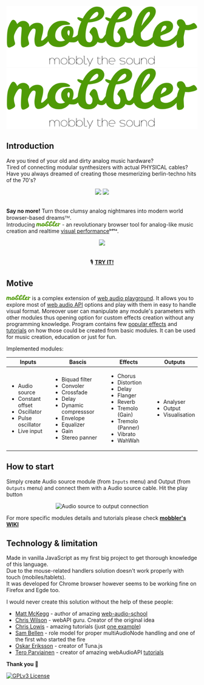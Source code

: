 <span align="center">
<a hred="https://mobbler.js.org">

![GitHub Light](/img/mobbler_animated.svg#gh-light-mode-only)
![GitHub Dark](/img/mobbler_animated_dark.svg#gh-dark-mode-only)

 </a>
</span>

## Introduction

Are you tired of your old and dirty analog music hardware? <br>
Tired of connecting modular synthesizers with actual PHYSICAL cables? <br>
Have you always dreamed of creating those mesmerizing berlin-techno hits of the 70's?<br>
<div align="center">
 <img src="https://i.imgur.com/uripicq.jpg" height="250px"/>
 <img src="https://user-images.githubusercontent.com/1651451/147878175-7902a9ee-92ec-47f4-a4e9-f120ecdeb7dc.png" height="250px"/>
</div>
<br/>

**Say no more!** Turn those clumsy analog nightmares into modern world browser-based dreamsᵀᴹ.<br>
Introducing <a href="https://mobbler.js.org"><img src="/img/mobbler_word.svg" height="14px"/></a> - an revolutionary browser tool for analog-like music creation and realtime [visual performance](https://en.wikipedia.org/wiki/VJing)ᵇᵉᵗᵃ.
<div align="center">
<img src="https://user-images.githubusercontent.com/1651451/142727254-c605e95b-abd8-4084-aa79-d2510d038e0b.png" height="300px" />
</div>
<BR>
<div align="center">
 
 🎙️ <b>[TRY IT!](https://mobbler.js.org)</b>

</div>

## Motive
<a href="https://mobbler.js.org"><img src="/img/mobbler_word.svg" height="14px"/></a> is a complex extension of [web audio playground](https://github.com/cwilso/WebAudio). It allows you to explore most of [web audio API](https://www.w3.org/TR/webaudio/) options and play with them in easy to handle visual format. Moreover user can manipulate any module's parameters with other modules thus opening option for custom effects creation without any programming knowledge. Program contains few [popular effects](https://github.com/Megaemce/mobbler/wiki/Effects) and [tutorials](https://github.com/Megaemce/mobbler/wiki/Tutorials) on how those could be created from basic modules. It can be used for music creation, education or just for fun. 

Implemented modules:
<table>
<thead>
  <tr>
    <th>Inputs</th>
    <th>Bascis</th>
    <th>Effects</th>
    <th>Outputs</th>
  </tr>
</thead>
<tbody>
  <tr>
    <td>
     <ul>
      <li>Audio source</li>
      <li>Constant offset</li>
      <li>Oscillator</li>
      <li>Pulse oscillator</li>
      <li>Live input</li>
     </ul>
   </td>
    <td>
     <ul>
      <li>Biquad filter</li>
      <li>Convoler</li>
      <li>Crossfade</li>
      <li>Delay</li>
      <li>Dynamic compresssor</li>
      <li>Envelope</li>
      <li>Equalizer</li>
      <li>Gain</li>
      <li>Stereo panner</li>
     </ul>
   </td>
    <td>
     <ul>
      <li>Chorus</li>
      <li>Distortion</li>
      <li>Delay</li>
      <li>Flanger</li>
      <li>Reverb</li>
      <li>Tremolo (Gain)</li>
      <li>Tremolo (Panner)</li>
      <li>Vibrato</li>
      <li>WahWah</li>
     </ul>   
   </td>
       <td>
     <ul>
      <li>Analyser</li>
      <li>Output</li>
      <li>Visualisation</li>
     </ul>   
   </td>
  </tr>
</tbody>
</table>


## How to start
Simply create Audio source module (from `Inputs` menu) and Output (from `Outputs` menu) and connect them with a Audio source cable. Hit the play button 

<div align="center">
 
![Audio source to output connection](https://user-images.githubusercontent.com/1651451/144228280-6568e761-79db-43ba-b518-28597ff0b8c8.png)
 </div>

For more specific modules details and tutorials please check **[mobbler's WIKI](https://github.com/Megaemce/mobbler/wiki)**

## Technology & limitation
Made in vanilla JavaScript as my first big project to get thorough knowledge of this language.<br>
Due to the mouse-related handlers solution doesn't work properly with touch (mobiles/tablets). <br>
It was developed for Chrome browser however seems to be working fine on Firefox and Egde too.


I would never create this solution without the help of these people:
- [Matt McKegg](https://github.com/mmckegg) - author of amazing [web-audio-school](http://mmckegg.github.io/web-audio-school/)
- [Chris Wilson](https://github.com/cwilso) - webAPI guru. Creator of the original idea
- [Chris Lowis](https://github.com/chrislo) - amazing tutorials (just [one example](https://blog.chrislowis.co.uk/2013/06/17/synthesis-web-audio-api-envelopes.html))
- [Sam Bellen](https://github.com/Sambego) - role model for proper multiAudioNode handling and one of the first who started the fire
- [Oskar Eriksson](https://github.com/Theodeus) - creator of Tuna.js
- [Tero Parviainen](https://github.com/teropa) - creator of amazing webAudioAPI [tutorials](https://teropa.info/blog/2016/08/19/what-is-the-web-audio-api.html)
 
**Thank you 👋**

[![GPLv3 License](https://img.shields.io/badge/License-GPL%20v3-yellow.svg)](https://opensource.org/licenses/)
